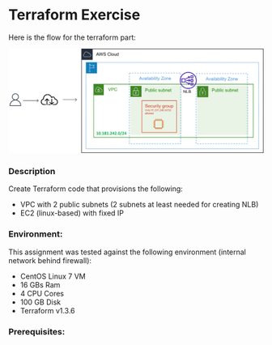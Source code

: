 # Terraform Exercise

Here is the flow for the terraform part:

![alt text](https://github.com/pavlovnicola/terraform_exercise/blob/master/terraform-arch.png?raw=true)

### Description

Create Terraform code that provisions the following:

- VPC with 2 public subnets (2 subnets at least needed for creating NLB)
- EC2 (linux-based) with fixed IP

### Environment:

This assignment was tested against the following environment (internal network behind firewall):

- CentOS Linux 7 VM
- 16 GBs Ram
- 4 CPU Cores
- 100 GB Disk
- Terraform v1.3.6

### Prerequisites:

